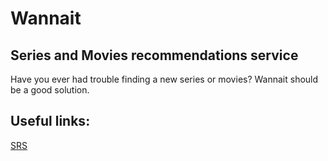 # Wannait
## Series and Movies recommendations service
Have you ever had trouble finding a new series or movies? Wannait should be a good solution.

## Useful links:
[SRS](https://github.com/L1ttl3S1st3r/wannait/edit/master/Documents/Requirements/Requirements%20Document.md)
